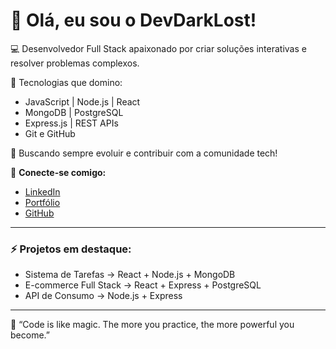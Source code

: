 # 👋 Olá, eu sou o DevDarkLost!

💻 Desenvolvedor Full Stack apaixonado por criar soluções interativas e resolver problemas complexos.

🚀 Tecnologias que domino:  
- JavaScript | Node.js | React  
- MongoDB | PostgreSQL  
- Express.js | REST APIs  
- Git e GitHub  

🎯 Buscando sempre evoluir e contribuir com a comunidade tech!

🔗 **Conecte-se comigo:**  
- [LinkedIn](https://www.linkedin.com/in/seu-link-aqui)  
- [Portfólio](https://seu-site-aqui.com)  
- [GitHub](https://github.com/DevDarkLost)  

---

### ⚡ Projetos em destaque:
- Sistema de Tarefas → React + Node.js + MongoDB  
- E-commerce Full Stack → React + Express + PostgreSQL  
- API de Consumo → Node.js + Express  

---

🧠 “Code is like magic. The more you practice, the more powerful you become.”  
